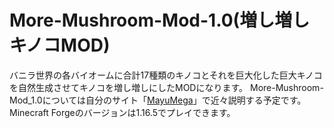 # More-Mushroom-Mod-1.0(増し増しキノコMOD)



バニラ世界の各バイオームに合計17種類のキノコとそれを巨大化した巨大キノコを自然生成させてキノコを増し増しにしたMODになります。
More-Mushroom-Mod_1.0については自分のサイト「[MayuMega](https://mayumega.site/)」で近々説明する予定です。
<br>
Minecraft Forgeのバージョンは1.16.5でプレイできます。
